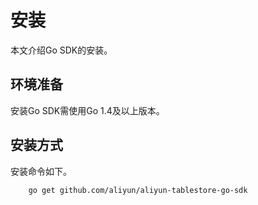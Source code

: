 # 安装

本文介绍Go SDK的安装。

## 环境准备

安装Go SDK需使用Go 1.4及以上版本。

## 安装方式

安装命令如下。

```
    go get github.com/aliyun/aliyun-tablestore-go-sdk        
```

